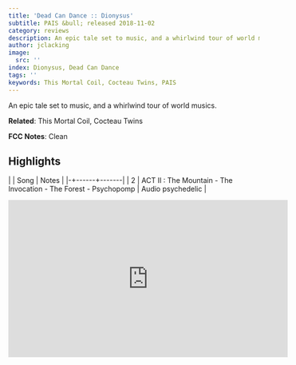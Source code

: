 ```yaml
---
title: 'Dead Can Dance :: Dionysus'
subtitle: PAIS &bull; released 2018-11-02
category: reviews
description: An epic tale set to music, and a whirlwind tour of world musics.
author: jclacking
image:
  src: ''
index: Dionysus, Dead Can Dance
tags: ''
keywords: This Mortal Coil, Cocteau Twins, PAIS
---
```

An epic tale set to music, and a whirlwind tour of world musics.<!--more-->

**Related**: This Mortal Coil, Cocteau Twins

**FCC Notes**: Clean

## Highlights

| | Song | Notes |
|-+------+-------|
| 2 | ACT II : The Mountain - The Invocation - The Forest - Psychopomp | Audio psychedelic |

<div class="tlo-detail-video"><iframe width="560" height="315" src="https://www.youtube.com/embed/7em5haBGxz4" frameborder="0" allow="autoplay; encrypted-media" allowfullscreen></iframe></div>

